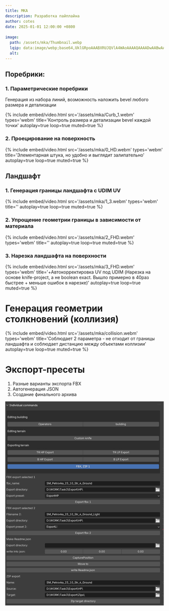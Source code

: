 ```yaml
---
title: MKA
description: Разработка пайплайна
author: cotes
date: 2025-01-01 12:00:00 +0800

image:
  path: /assets/mka/Thumbnail.webp
  lqip: data:image/webp;base64,UklGRpoAAABXRUJQVlA4WAoAAAAQAAAADwAABwAAQUxQSDIAAAARL0AmbZurmr57yyIiqE8oiG0bejIYEQTgqiDA9vqnsUSI6H+oAERp2HZ65qP/VIAWAFZQOCBCAAAA8AEAnQEqEAAIAAVAfCWkAALp8sF8rgRgAP7o9FDvMCkMde9PK7euH5M1m6VWoDXf2FkP3BqV0ZYbO6NA/VFIAAAA
  alt: 
---
```


## Поребрики:


### 1. Параметрические поребрики
Генерация из набора линий, возможность наложить bevel любого размера и детализации

{%
  include embed/video.html
  src='/assets/mka/Curb_1.webm'
  types='webm'
  title='Контроль размера и детализации bevel каждой точки'
  autoplay=true
  loop=true
  muted=true
%}

### 2. Проецирование на поверхность
{%
  include embed/video.html
  src='/assets/mka/0_HD.webm'
  types='webm'
  title='Элементарная штука, но удобно и выглядит залипательно'
  autoplay=true
  loop=true
  muted=true
%}

## Ландшафт
### 1. Генерация границы ландшафта с UDIM UV

{%
  include embed/video.html
  src='/assets/mka/1_3.webm'
  types='webm'
  title=''
  autoplay=true
  loop=true
  muted=true
%}


### 2. Упрощение геометрии границы в зависимости от материала
{%
  include embed/video.html
  src='/assets/mka/2_FHD.webm'
  types='webm'
  title=''
  autoplay=true
  loop=true
  muted=true
%}

### 3. Нарезка ландшафта на поверхности 
{%
  include embed/video.html
  src='/assets/mka/3_FHD.webm'
  types='webm'
  title='+Автокорректировка UV под UDIM (Нарезка на основе knife-project, а не boolean exact. Вышло примерно в 40раз быстрее + меньше ошибок в нарезке)'
  autoplay=true
  loop=true
  muted=true
%}


# Генерация геометрии столкновений (коллизия)

{%
  include embed/video.html
  src='/assets/mka/collision.webm'
  types='webm'
  title='Соблюдает 2 параметра - не отходит от границы ландшафта и соблюдает дистанцию между объектами коллизии'
  autoplay=true
  loop=true
  muted=true
%}


# Экспорт-пресеты
1. Разные варианты экспорта FBX
2. Автогенерация JSON
3. Создание финального архива

![image1](./assets/mka/ExportPlugin.png)

